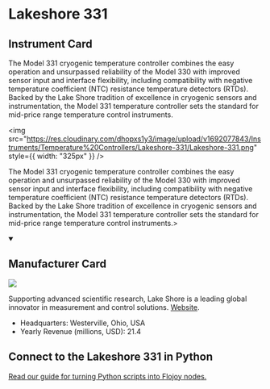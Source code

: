 
# Lakeshore 331

## Instrument Card

<div className="flex">

<div>

The Model 331 cryogenic temperature controller combines the easy operation and unsurpassed reliability of the Model 330 with improved sensor input and interface flexibility, including compatibility with negative temperature coefficient (NTC) resistance temperature detectors (RTDs). Backed by the Lake Shore tradition of excellence in cryogenic sensors and instrumentation, the Model 331 temperature controller sets the standard for mid-price range temperature control instruments.

</div>

<img src="https://res.cloudinary.com/dhopxs1y3/image/upload/v1692077843/Instruments/Temperature%20Controllers/Lakeshore-331/Lakeshore-331.png" style={{ width: "325px" }} />

</div>

The Model 331 cryogenic temperature controller combines the easy operation and unsurpassed reliability of the Model 330 with improved sensor input and interface flexibility, including compatibility with negative temperature coefficient (NTC) resistance temperature detectors (RTDs). Backed by the Lake Shore tradition of excellence in cryogenic sensors and instrumentation, the Model 331 temperature controller sets the standard for mid-price range temperature control instruments.>

<details open>
<summary><h2>Manufacturer Card</h2></summary>

<img src="https://res.cloudinary.com/dhopxs1y3/image/upload/v1691786326/Instruments/Vendor%20Logos/Lakeshore.jpg.svg" />

Supporting advanced scientific research, Lake Shore is a leading global innovator in measurement and control solutions. <a href="https://www.lakeshore.com/home">Website</a>.

<ul>
  <li>Headquarters: Westerville, Ohio, USA</li>
  <li>Yearly Revenue (millions, USD): 21.4</li>
</ul>
</details>

## Connect to the Lakeshore 331 in Python

[Read our guide for turning Python scripts into Flojoy nodes.](https://docs.flojoy.ai/custom-nodes/creating-custom-node/)



